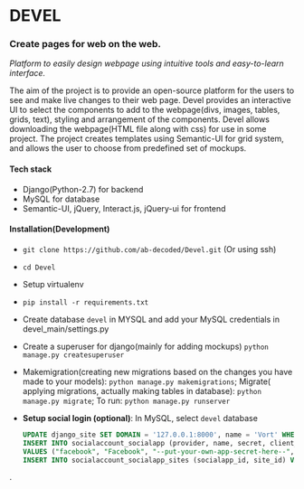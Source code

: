 # DEVEL
### Create pages for web on the web.   

*Platform to easily design webpage using intuitive tools and easy-to-learn interface.*

The aim of the project is to provide an open-source platform for the users to see and make live changes to their web page. Devel provides an interactive UI to select the components to add to the webpage(divs, images, tables, grids, text), styling and arrangement of the components. Devel allows downloading the webpage(HTML file along with css) for use in some project.
The project creates templates using Semantic-UI for grid system, and allows the user to choose from predefined set of mockups. 

#### Tech stack
* Django(Python-2.7) for backend
* MySQL for database
* Semantic-UI, jQuery, Interact.js, jQuery-ui for frontend

#### Installation(Development)
* ```git clone https://github.com/ab-decoded/Devel.git``` (Or using ssh)
* ```cd Devel```
* Setup virtualenv
* ```pip install -r requirements.txt```
* Create database ```devel``` in MYSQL and add your MySQL credentials in devel_main/settings.py
* Create a superuser for django(mainly for adding mockups) ```python manage.py createsuperuser```
* Makemigration(creating new migrations based on the changes you have made to your models): ```python manage.py makemigrations```; 
Migrate( applying migrations, actually making tables in database): ```python manage.py migrate```; To run: ```python manage.py runserver```
* **Setup social login (optional)**: In MySQL, select ```devel``` database

  ```sql
  UPDATE django_site SET DOMAIN = '127.0.0.1:8000', name = 'Vort' WHERE id=1;
  INSERT INTO socialaccount_socialapp (provider, name, secret, client_id, `key`)
  VALUES ("facebook", "Facebook", "--put-your-own-app-secret-here--", "--put-your-own-app-id-here--", '');
  INSERT INTO socialaccount_socialapp_sites (socialapp_id, site_id) VALUES (1,1); 
  ```


.
